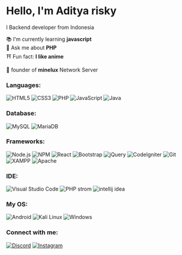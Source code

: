 
# Hello, I'm Aditya risky
I Backend developer from Indonesia

📚 I'm currently learning **javascript**   
💬 Ask me about **PHP**  
⛩️ Fun fact: **I like anime**

🏢 founder of **minelux** Network Server

### Languages:
![HTML5](https://img.shields.io/badge/-HTML5-E34F26?style=flat-square&logo=html5&logoColor=white)
![CSS3](https://img.shields.io/badge/-CSS3-1572B6?style=flat-square&logo=css3)
![PHP](https://img.shields.io/badge/-PHP-777BB4?style=flat-square&logo=php&logoColor=white)
![JavaScript](https://img.shields.io/badge/-JavaScript-F7DF1E?style=flat-square&logo=javascript&logoColor=black)
![Java](https://img.shields.io/badge/-Java-007396?style=flat-square&logo=java)

### Database:
![MySQL](https://img.shields.io/badge/-MySQL-4479A1?style=flat-square&logo=mysql&logoColor=white)
![MariaDB](https://img.shields.io/badge/-MariaDB-003545?style=flat-square&logo=mariadb)

### Frameworks:
![Node.js](https://img.shields.io/badge/-Node.js-339933?style=flat-square&logo=node.js&logoColor=white)
![NPM](https://img.shields.io/badge/-NPM-CB3837?style=flat-square&logo=npm)
![React](https://img.shields.io/badge/-React-61DAFB?style=flat-square&logo=react&logoColor=white)
![Bootstrap](https://img.shields.io/badge/-Bootstrap-563D7C?style=flat-square&logo=bootstrap)
![jQuery](https://img.shields.io/badge/-jQuery-0769AD?style=flat-square&logo=jquery)
![CodeIgniter](https://img.shields.io/badge/-CodeIgniter-EF4223?style=flat-square&logo=codeigniter)
![Git](https://img.shields.io/badge/-Git-F05032?style=flat-square&logo=git&logoColor=white)
![XAMPP](https://img.shields.io/badge/-XAMPP-FB7A24?style=flat-square&logo=xampp)
![Apache](https://img.shields.io/badge/-Apache-D22128?style=flat-square&logo=apache&logoColor=white)

### IDE:
![Visual Studio Code](https://img.shields.io/badge/-Visual%20Studio%20Code-007ACC?style=flat-square&logo=visual-studio-code)
![PHP strom](https://img.shields.io/badge/-PHPStorm-000000?style=flat-square&logo=phpstorm&logoColor=white)
![intellij idea](https://img.shields.io/badge/-IntelliJ%20IDEA-000000?style=flat-square&logo=intellijidea&logoColor=white)

### My OS:
![Android](https://img.shields.io/badge/-Android-3DDC84?style=flat-square&logo=android&logoColor=white)
![Kali Linux](https://img.shields.io/badge/-Kali%20Linux-557C94?style=flat-square&logo=kalilinux&logoColor=white)
![Windows](https://img.shields.io/badge/-Windows-0078D6?style=flat-square&logo=windows&logoColor=white)

### Connect with me:
[![Discord](https://img.shields.io/badge/Discord-7289DA?style=flat-square&logo=discord&logoColor=white)](https://discord.com/users/azumi_z)
[![Instagram](https://img.shields.io/badge/Instagram-E4405F?style=flat-square&logo=instagram&logoColor=white)](https://instagram.com/azumidesuu_)
